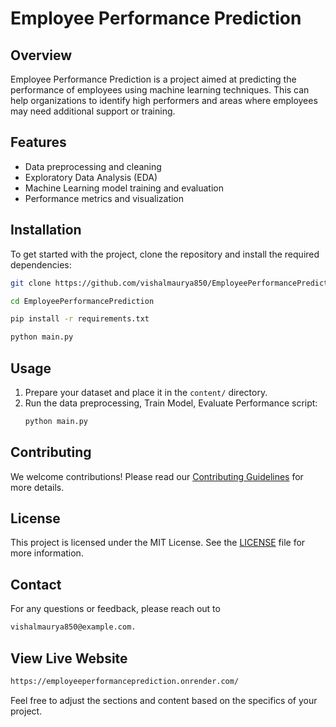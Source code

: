 # Employee Performance Prediction

## Overview
Employee Performance Prediction is a project aimed at predicting the performance of employees using machine learning techniques. This can help organizations to identify high performers and areas where employees may need additional support or training.

## Features
- Data preprocessing and cleaning
- Exploratory Data Analysis (EDA)
- Machine Learning model training and evaluation
- Performance metrics and visualization

## Installation
To get started with the project, clone the repository and install the required dependencies:
```bash
git clone https://github.com/vishalmaurya850/EmployeePerformancePrediction.git
```
```bash
cd EmployeePerformancePrediction
```
```bash
pip install -r requirements.txt
```
```bash
python main.py
```

## Usage
1. Prepare your dataset and place it in the `content/` directory.
2. Run the data preprocessing, Train Model, Evaluate Performance script:
   ```bash
   python main.py
   ```

## Contributing
We welcome contributions! Please read our [Contributing Guidelines](CONTRIBUTING.md) for more details.

## License
This project is licensed under the MIT License. See the [LICENSE](LICENSE) file for more information.

## Contact
For any questions or feedback, please reach out to
```bash
vishalmaurya850@example.com.
```

## View Live Website

```bash
https://employeeperformanceprediction.onrender.com/
```
Feel free to adjust the sections and content based on the specifics of your project.